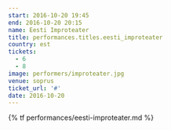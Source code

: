 ```yaml
---
start: 2016-10-20 19:45
end: 2016-10-20 20:15
name: Eesti Improteater
title: performances.titles.eesti_improteater
country: est
tickets:
  - 6
  - 8
image: performers/improteater.jpg
venue: soprus
ticket_url: '#'
date: 2016-10-20
---
```


{% tf performances/eesti-improteater.md %}
